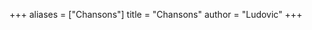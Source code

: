 +++
aliases = ["Chansons"]
title = "Chansons"
author = "Ludovic"
+++



<!-- 

+++
aliases = ["Chansons"]
title = "Chansons"
author = "Ludovic"
+++ -->